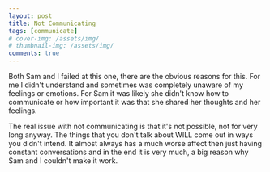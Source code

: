 ```yaml
---
layout: post
title: Not Communicating
tags: [communicate]
# cover-img: /assets/img/
# thumbnail-img: /assets/img/
comments: true
---
```

Both Sam and I failed at this one, there are the obvious reasons for this. For me I didn't understand and sometimes was completely unaware of my feelings or emotions. For Sam it was likely she didn't know how to communicate or how important it was that she shared her thoughts and her feelings.  

The real issue with not communicating is that it's not possible, not for very long anyway. The things that you don't talk about WILL come out in ways you didn't intend. It almost always has a much worse affect then just having constant conversations and in the end it is very much, a big reason why Sam and I couldn't make it work.
